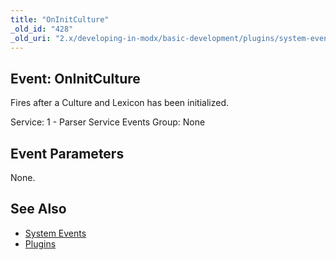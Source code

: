 ```yaml
---
title: "OnInitCulture"
_old_id: "428"
_old_uri: "2.x/developing-in-modx/basic-development/plugins/system-events/oninitculture"
---
```


## Event: OnInitCulture

Fires after a Culture and Lexicon has been initialized.

Service: 1 - Parser Service Events 
Group: None

## Event Parameters

None.

## See Also

- [System Events](extending-modx/plugins/system-events "System Events")
- [Plugins](extending-modx/plugins "Plugins")